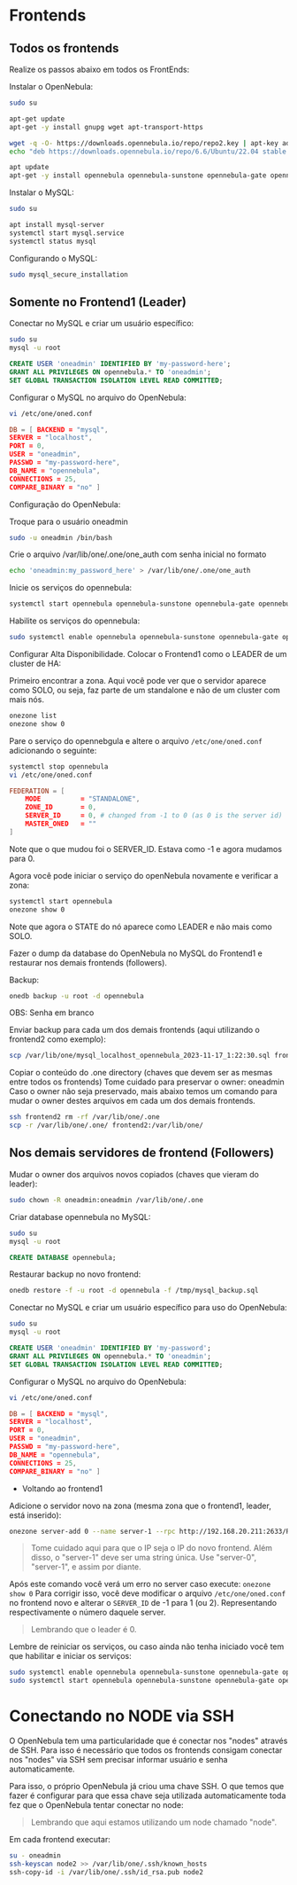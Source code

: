 # Frontends

## Todos os frontends

Realize os passos abaixo em todos os FrontEnds:

Instalar o OpenNebula:
```sh
sudo su

apt-get update
apt-get -y install gnupg wget apt-transport-https

wget -q -O- https://downloads.opennebula.io/repo/repo2.key | apt-key add -
echo "deb https://downloads.opennebula.io/repo/6.6/Ubuntu/22.04 stable opennebula" > /etc/apt/sources.list.d/opennebula.list

apt update
apt-get -y install opennebula opennebula-sunstone opennebula-gate opennebula-flow opennebula-provision
```

Instalar o MySQL:
```sh
sudo su

apt install mysql-server
systemctl start mysql.service
systemctl status mysql
```

Configurando o MySQL:
```sh
sudo mysql_secure_installation
```

## Somente no Frontend1 (Leader)

Conectar no MySQL e criar um usuário específico:
```sh
sudo su
mysql -u root
```

```sql
CREATE USER 'oneadmin' IDENTIFIED BY 'my-password-here';
GRANT ALL PRIVILEGES ON opennebula.* TO 'oneadmin';
SET GLOBAL TRANSACTION ISOLATION LEVEL READ COMMITTED;
```

Configurar o MySQL no arquivo do OpenNebula:
```sh
vi /etc/one/oned.conf
```

```conf
DB = [ BACKEND = "mysql",
SERVER = "localhost",
PORT = 0,
USER = "oneadmin",
PASSWD = "my-password-here",
DB_NAME = "opennebula",
CONNECTIONS = 25,
COMPARE_BINARY = "no" ]
```

Configuração do OpenNebula:

Troque para o usuário oneadmin
```sh
sudo -u oneadmin /bin/bash
```

Crie o arquivo /var/lib/one/.one/one_auth com senha inicial no formato
```sh
echo 'oneadmin:my_password_here' > /var/lib/one/.one/one_auth
```

Inicie os serviços do opennebula:
```sh
systemctl start opennebula opennebula-sunstone opennebula-gate opennebula-flow
```

Habilite os serviços do opennebula:
```sh
sudo systemctl enable opennebula opennebula-sunstone opennebula-gate opennebula-flow
```

Configurar Alta Disponibilidade. Colocar o Frontend1 como o LEADER de um cluster de HA:

Primeiro encontrar a zona.
Aqui você pode ver que o servidor aparece como SOLO, ou seja, faz parte de um standalone e não de um cluster com mais nós.
```sh
onezone list
onezone show 0
```

Pare o serviço do opennebgula e altere o arquivo ```/etc/one/oned.conf``` adicionando o seguinte:
```sh
systemctl stop opennebula
vi /etc/one/oned.conf
```

```conf
FEDERATION = [
    MODE          = "STANDALONE",
    ZONE_ID       = 0,
    SERVER_ID     = 0, # changed from -1 to 0 (as 0 is the server id)
    MASTER_ONED   = ""
]
```
Note que o que mudou foi o SERVER_ID. Estava como -1 e agora mudamos para 0.

Agora você pode iniciar o serviço do openNebula novamente e verificar a zona:
```sh
systemctl start opennebula
onezone show 0
```

Note que agora o STATE do nó aparece como LEADER e não mais como SOLO.


Fazer o dump da database do OpenNebula no MySQL do Frontend1 e restaurar nos demais frontends (followers).

Backup:
```sh
onedb backup -u root -d opennebula
```

OBS: Senha em branco

Enviar backup para cada um dos demais frontends (aqui utilizando o frontend2 como exemplo):
```sh
scp /var/lib/one/mysql_localhost_opennebula_2023-11-17_1:22:30.sql frontend2:/tmp
```

Copiar o conteúdo do .one directory (chaves que devem ser as mesmas entre todos os frontends)
Tome cuidado para preservar o owner: oneadmin
Caso o owner não seja preservado, mais abaixo temos um comando para mudar o owner destes arquivos em cada um dos demais frontends.
```sh
ssh frontend2 rm -rf /var/lib/one/.one
scp -r /var/lib/one/.one/ frontend2:/var/lib/one/
```

## Nos demais servidores de frontend (Followers)

Mudar o owner dos arquivos novos copiados (chaves que vieram do leader):
```sh
sudo chown -R oneadmin:oneadmin /var/lib/one/.one
```

Criar database opennebula no MySQL:
```sh
sudo su
mysql -u root
```

```sql
CREATE DATABASE opennebula;
```

Restaurar backup no novo frontend:
```sh
onedb restore -f -u root -d opennebula -f /tmp/mysql_backup.sql
```

Conectar no MySQL e criar um usuário específico para uso do OpenNebula:
```sh
sudo su
mysql -u root
```

```sql
CREATE USER 'oneadmin' IDENTIFIED BY 'my-password';
GRANT ALL PRIVILEGES ON opennebula.* TO 'oneadmin';
SET GLOBAL TRANSACTION ISOLATION LEVEL READ COMMITTED;
```

Configurar o MySQL no arquivo do OpenNebula:
```sh
vi /etc/one/oned.conf
```

```conf
DB = [ BACKEND = "mysql",
SERVER = "localhost",
PORT = 0,
USER = "oneadmin",
PASSWD = "my-password-here",
DB_NAME = "opennebula",
CONNECTIONS = 25,
COMPARE_BINARY = "no" ]
```

- Voltando ao frontend1

Adicione o servidor novo na zona (mesma zona que o frontend1, leader, está inserido):
```sh
onezone server-add 0 --name server-1 --rpc http://192.168.20.211:2633/RPC2
```

> Tome cuidado aqui para que o IP seja o IP do novo frontend. Além disso, o "server-1" deve ser uma string única. Use "server-0", "server-1", e assim por diante.

Após este comando você verá um erro no server caso execute: ```onezone show 0```
Para corrigir isso, você deve modificar o arquivo ```/etc/one/oned.conf``` no frontend novo e alterar o ```SERVER_ID``` de -1 para 1 (ou 2). Representando respectivamente o número daquele server.

> Lembrando que o leader é 0.

Lembre de reiniciar os serviços, ou caso ainda não tenha iniciado você tem que habilitar e iniciar os serviços:
```sh
sudo systemctl enable opennebula opennebula-sunstone opennebula-gate opennebula-flow
sudo systemctl start opennebula opennebula-sunstone opennebula-gate opennebula-flow
```


# Conectando no NODE via SSH

O OpenNebula tem uma particularidade que é conectar nos "nodes" através de SSH.
Para isso é necessário que todos os frontends consigam conectar nos "nodes" via SSH sem precisar informar usuário e senha automaticamente.

Para isso, o próprio OpenNebula já criou uma chave SSH. O que temos que fazer é configurar para que essa chave seja utilizada automaticamente toda fez que o OpenNebula tentar conectar no node:

> Lembrando que aqui estamos utilizando um node chamado "node".

Em cada frontend executar:
```sh
su - oneadmin
ssh-keyscan node2 >> /var/lib/one/.ssh/known_hosts
ssh-copy-id -i /var/lib/one/.ssh/id_rsa.pub node2
```